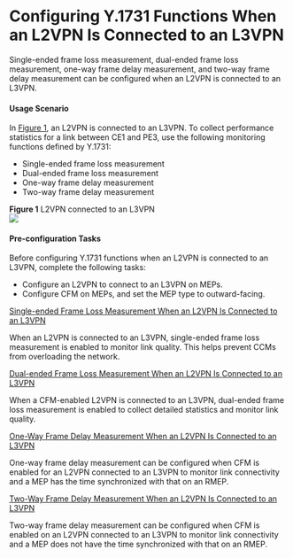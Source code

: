 Configuring Y.1731 Functions When an L2VPN Is Connected to an L3VPN
===================================================================

Single-ended frame loss measurement, dual-ended frame loss measurement, one-way frame delay measurement, and two-way frame delay measurement can be configured when an L2VPN is connected to an L3VPN.

#### Usage Scenario

In [Figure 1](#EN-US_TASK_0172362115__fig_dc_vrp_y1731_cfg_005301), an L2VPN is connected to an L3VPN. To collect performance statistics for a link between CE1 and PE3, use the following monitoring functions defined by Y.1731:

* Single-ended frame loss measurement
* Dual-ended frame loss measurement
* One-way frame delay measurement
* Two-way frame delay measurement

**Figure 1** L2VPN connected to an L3VPN  
![](images/fig_dc_vrp_y1731_cfg_005301.png)  


#### Pre-configuration Tasks

Before configuring Y.1731 functions when an L2VPN is connected to an L3VPN, complete the following tasks:

* Configure an L2VPN to connect to an L3VPN on MEPs.
* Configure CFM on MEPs, and set the MEP type to outward-facing.


[Single-ended Frame Loss Measurement When an L2VPN Is Connected to an L3VPN](../../../../software/nev8r10_vrpv8r16/user/vrp/dc_vrp_y1731_cfg_0054.html)

When an L2VPN is connected to an L3VPN, single-ended frame loss measurement is enabled to monitor link quality. This helps prevent CCMs from overloading the network.

[Dual-ended Frame Loss Measurement When an L2VPN Is Connected to an L3VPN](../../../../software/nev8r10_vrpv8r16/user/vrp/dc_vrp_y1731_cfg_0055.html)

When a CFM-enabled L2VPN is connected to an L3VPN, dual-ended frame loss measurement is enabled to collect detailed statistics and monitor link quality.

[One-Way Frame Delay Measurement When an L2VPN Is Connected to an L3VPN](../../../../software/nev8r10_vrpv8r16/user/vrp/dc_vrp_y1731_cfg_0056.html)

One-way frame delay measurement can be configured when CFM is enabled for an L2VPN connected to an L3VPN to monitor link connectivity and a MEP has the time synchronized with that on an RMEP.

[Two-Way Frame Delay Measurement When an L2VPN Is Connected to an L3VPN](../../../../software/nev8r10_vrpv8r16/user/vrp/dc_vrp_y1731_cfg_0057.html)

Two-way frame delay measurement can be configured when CFM is enabled on an L2VPN connected to an L3VPN to monitor link connectivity and a MEP does not have the time synchronized with that on an RMEP.